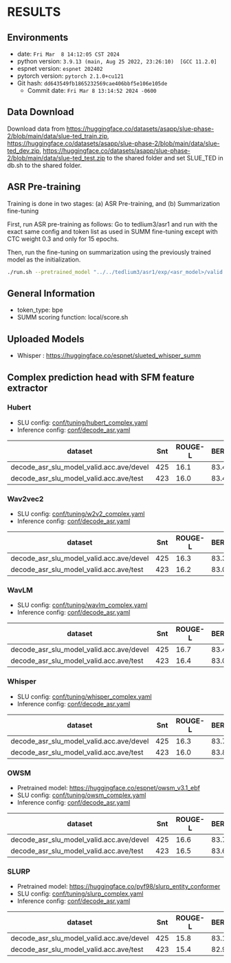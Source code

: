 <!-- Generated by ./scripts/utils/show_asr_result.sh -->
# RESULTS

## Environments
- date: `Fri Mar  8 14:12:05 CST 2024`
- python version: `3.9.13 (main, Aug 25 2022, 23:26:10)  [GCC 11.2.0]`
- espnet version: `espnet 202402`
- pytorch version: `pytorch 2.1.0+cu121`
- Git hash: `dd643549fb1865232569cae406bbf5e106e105de`
  - Commit date: `Fri Mar 8 13:14:52 2024 -0600`

## Data Download
Download data from https://huggingface.co/datasets/asapp/slue-phase-2/blob/main/data/slue-ted_train.zip, https://huggingface.co/datasets/asapp/slue-phase-2/blob/main/data/slue-ted_dev.zip, https://huggingface.co/datasets/asapp/slue-phase-2/blob/main/data/slue-ted_test.zip to the shared folder and set SLUE_TED in db.sh to the shared folder.

## ASR Pre-training
Training is done in two stages: (a) ASR Pre-training, and (b) Summarization fine-tuning

First, run ASR pre-training as follows: Go to tedlium3/asr1 and run with the exact same config and token list as used in SUMM fine-tuning except with CTC weight 0.3 and only for 15 epochs.

Then, run the fine-tuning on summarization using the previously trained model as the initialization.

```bash
./run.sh --pretrained_model "../../tedlium3/asr1/exp/<asr_model>/valid.acc.ave_10best.pth:::ctc "
```

## General Information
- token_type: bpe
- SUMM scoring function: local/score.sh

## Uploaded Models
- Whisper : https://huggingface.co/espnet/slueted_whisper_summ

## Complex prediction head with SFM feature extractor
### Hubert
- SLU config: [conf/tuning/hubert_complex.yaml](conf/tuning/hubert_complex.yaml)
- Inference config: [conf/decode_asr.yaml](conf/decode_asr.yaml)

|dataset|Snt|ROUGE-L|BERTScore|
|---|---|---|---|
|decode_asr_slu_model_valid.acc.ave/devel|425|16.1|83.4|
|decode_asr_slu_model_valid.acc.ave/test|423|16.0|83.4|

### Wav2vec2
- SLU config: [conf/tuning/w2v2_complex.yaml](conf/tuning/w2v2_complex.yaml)
- Inference config: [conf/decode_asr.yaml](conf/decode_asr.yaml)

|dataset|Snt|ROUGE-L|BERTScore|
|---|---|---|---|
|decode_asr_slu_model_valid.acc.ave/devel|425|16.3|83.3|
|decode_asr_slu_model_valid.acc.ave/test|423|16.2|83.0|

### WavLM
- SLU config: [conf/tuning/wavlm_complex.yaml](conf/tuning/wavlm_complex.yaml)
- Inference config: [conf/decode_asr.yaml](conf/decode_asr.yaml)

|dataset|Snt|ROUGE-L|BERTScore|
|---|---|---|---|
|decode_asr_slu_model_valid.acc.ave/devel|425|16.7|83.4|
|decode_asr_slu_model_valid.acc.ave/test|423|16.4|83.0|

### Whisper
- SLU config: [conf/tuning/whisper_complex.yaml](conf/tuning/whisper_complex.yaml)
- Inference config: [conf/decode_asr.yaml](conf/decode_asr.yaml)

|dataset|Snt|ROUGE-L|BERTScore|
|---|---|---|---|
|decode_asr_slu_model_valid.acc.ave/devel|425|16.3|83.7|
|decode_asr_slu_model_valid.acc.ave/test|423|16.0|83.8|

### OWSM
- Pretrained model: https://huggingface.co/espnet/owsm_v3.1_ebf
- SLU config: [conf/tuning/owsm_complex.yaml](conf/tuning/owsm_complex.yaml)
- Inference config: [conf/decode_asr.yaml](conf/decode_asr.yaml)

|dataset|Snt|ROUGE-L|BERTScore|
|---|---|---|---|
|decode_asr_slu_model_valid.acc.ave/devel|425|16.6|83.7|
|decode_asr_slu_model_valid.acc.ave/test|423|16.5|83.6|

### SLURP
- Pretrained model: https://huggingface.co/pyf98/slurp_entity_conformer
- SLU config: [conf/tuning/slurp_complex.yaml](conf/tuning/slurp_complex.yaml)
- Inference config: [conf/decode_asr.yaml](conf/decode_asr.yaml)

|dataset|Snt|ROUGE-L|BERTScore|
|---|---|---|---|
|decode_asr_slu_model_valid.acc.ave/devel|425|15.8|83.1|
|decode_asr_slu_model_valid.acc.ave/test|423|15.4|82.9|
